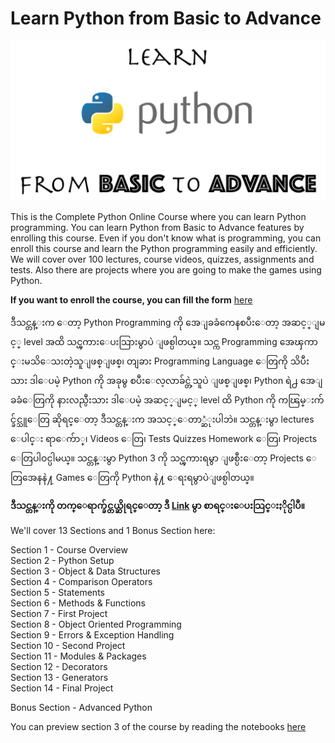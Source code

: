 # Learn Python from Basic to Advance

![alt text](https://raw.githubusercontent.com/mlsdpk/Learn-Python-From-Basic-to-Advance/master/Logo/logo.png)


This is the Complete Python Online Course where you can learn Python programming. You can learn Python from Basic to Advance features by enrolling this course. Even if you don't know what is programming, you can enroll this course and learn the Python programming easily and efficiently. We will cover over 100 lectures, course videos, quizzes, assignments and tests. Also there are projects where you are going to make the games using Python.

**If you want to enroll the course, you can fill the form** [here](http://bit.ly/laelarPythonB2A) 

    
  
ဒီသင္တန္းက ေတာ့ Python Programming ကို အေျခခံကေနစပီးေတာ့ အဆင့္ျမင့္ level အထိ သင္ၾကားေပးသြားမွာပဲ ျဖစ္ပါတယ္။ သင္က Programming အေၾကာင္းမသိေသးတဲ့သူျဖစ္ျဖစ္၊ တျခား Programming Language ေတြကို သိပီးသား ဒါေပမဲ့ Python ကို အခုမွ စပီးေလ့လာခ်င္တဲ့သူပဲ ျဖစ္ျဖစ္၊ Python ရဲ႕ အေျခခံေတြကို နားလည္ပီးသား ဒါေပမဲ့ အဆင့္ျမင့္ level ထိ Python ကို ကၽြမ္းက်င္ခ်င္သူေတြ ဆိုရင္ေတာ့ ဒီသင္တန္းက အသင့္ေတာ္ဆံုးပါဘဲ။ သင္တန္းမွာ lectures ေပါင္း ရာေက်ာ္၊ Videos ေတြ၊ Tests Quizzes Homework ေတြ၊ Projects ေတြပါဝင္ပါမယ္။ သင္တန္းမွာ Python 3 ကို သင္ၾကားရမွာ ျဖစ္ပီးေတာ့ Projects ေတြအေနနဲ႔ Games ေတြကို Python နဲ႔ ေရးရမွာပဲျဖစ္ပါတယ္။

**ဒီသင္တန္းကို တက္ေရာက္ခ်င္တယ္ဆိုရင္ေတာ့ ဒီ [Link](http://bit.ly/laelarPythonB2A) မွာ စာရင္းေပးသြင္းႏိုင္ပါပီ။**



We'll cover 13 Sections and 1 Bonus Section here:

  Section 1  -  Course Overview   
  Section 2  -  Python Setup   
  Section 3  -  Object & Data Structures  
  Section 4  -  Comparison Operators   
  Section 5  -  Statements   
  Section 6  -  Methods & Functions  
  Section 7  -  First Project    
  Section 8  -  Object Oriented Programming    
  Section 9  -  Errors & Exception Handling    
  Section 10 -  Second Project   
  Section 11 -  Modules & Packages   
  Section 12 -  Decorators    
  Section 13 -  Generators  
  Section 14 -  Final Project 
  
  Bonus Section - Advanced Python
  
  You can preview section 3 of the course by reading the notebooks [here](https://nbviewer.jupyter.org/github/mlsdpk/Learn-Python-From-Basic-to-Advance/tree/master/Section%203%20-%20Object%20and%20Data%20Structures/)
